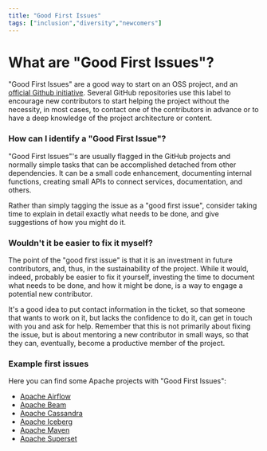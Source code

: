 ```yaml
---
title: "Good First Issues"
tags: ["inclusion","diversity","newcomers"]
---
```


# What are "Good First Issues"?

"Good First Issues" are a good way to start on an OSS project, and an [official Github initiative](https://github.com/topics/good-first-issue). Several GitHub repositories use this label to encourage new contributors to start helping the project without the necessity, in most cases, to contact one of the contributors in advance or to have a deep knowledge of the project architecture or content.

### How can I identify a "Good First Issue"?

"Good First Issues"'s are usually flagged in the GitHub projects and normally simple tasks that can be accomplished detached from other dependencies. It can be a small code enhancement, documenting internal functions, creating small APIs to connect services, documentation, and others.

Rather than simply tagging the issue as a "good first issue", consider taking time to explain in detail exactly what needs to be done, and give suggestions of how you might do it.

### Wouldn't it be easier to fix it myself?

The point of the "good first issue" is that it is an investment in future contributors, and, thus, in the sustainability of the project. While it would, indeed, probably be easier to fix it yourself, investing the time to document what needs to be done, and how it might be done, is a way to engage a potential new contributor.

It's a good idea to put contact information in the ticket, so that someone that wants to work on it, but lacks the confidence to do it, can get in touch with you and ask for help. Remember that this is not primarily about fixing the issue, but is about mentoring a new contributor in small ways, so that they can, eventually, become a productive member of the project.

### Example first issues

Here you can find some Apache projects with "Good First Issues":
- [Apache Airflow](https://github.com/apache/airflow/contribute)
- [Apache Beam](https://github.com/apache/beam/contribute)
- [Apache Cassandra](https://issues.apache.org/jira/browse/CASSANDRA-18868?jql=project%20%3D%20Cassandra%20AND%20(complexity%20%3D%20%22Low%20Hanging%20Fruit%22%20or%20labels%20%3D%20%22lhf%22)%20and%20assignee%20is%20Empty%20and%20status%20not%20in%20(Resolved%2C%20%22In%20Progress%22))
- [Apache Iceberg](https://github.com/apache/iceberg/contribute)
- [Apache Maven](https://s.apache.org/for-the-grabs_maven)
- [Apache Superset](https://github.com/apache/superset/contribute)